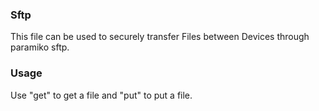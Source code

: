 ### Sftp
This file can be used to securely transfer Files between Devices through paramiko sftp.
### Usage
Use "get" to get a file and "put" to put a file.
